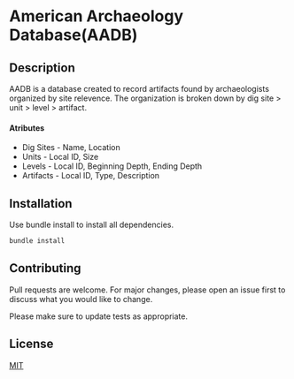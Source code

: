 

# American Archaeology Database(AADB)

## Description

AADB is a database created to record artifacts found by archaeologists organized by site relevence. The organization is broken down by dig site > unit > level > artifact. 

#### Atributes

* Dig Sites - Name, Location
* Units - Local ID, Size
* Levels - Local ID, Beginning Depth, Ending Depth
* Artifacts - Local ID, Type, Description

## Installation

Use bundle install to install all dependencies.

```bash
bundle install
```

## Contributing
Pull requests are welcome. For major changes, please open an issue first to discuss what you would like to change.

Please make sure to update tests as appropriate.

## License
[MIT](https://github.com/Clannis/AchaeologyApp/blob/master/LICENSE)